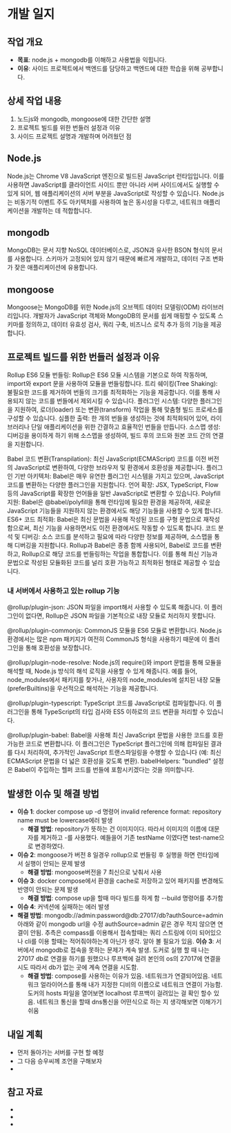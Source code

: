 # 개발 일지

## 작업 개요

- **목표**: node.js + mongodb를 이해하고 사용법을 익힙니다.
- **이유**: 사이드 프로젝트에서 백엔드를 담당하고 백엔드에 대한 학습을 위해 공부합니다.

## 상세 작업 내용

1. 노드js와 mongodb, mongoose에 대한 간단한 설명
2. 프로젝트 빌드를 위한 번들러 설정과 이유
3. 사이드 프로젝트 설명과 개발하며 어려웠던 점

## Node.js

Node.js는 Chrome V8 JavaScript 엔진으로 빌드된 JavaScript 런타임입니다. 이를 사용하면 JavaScript를 클라이언트 사이드 뿐만 아니라 서버 사이드에서도 실행할 수 있게 되어, 웹 애플리케이션의 서버 부분을 JavaScript로 작성할 수 있습니다. Node.js는 비동기적 이벤트 주도 아키텍처를 사용하여 높은 동시성을 다루고, 네트워크 애플리케이션을 개발하는 데 적합합니다.

## mongodb

MongoDB는 문서 지향 NoSQL 데이터베이스로, JSON과 유사한 BSON 형식의 문서를 사용합니다. 스키마가 고정되어 있지 않기 때문에 빠르게 개발하고, 데이터 구조 변화가 잦은 애플리케이션에 유용합니다.

## mongoose

Mongoose는 MongoDB를 위한 Node.js의 오브젝트 데이터 모델링(ODM) 라이브러리입니다. 개발자가 JavaScript 객체와 MongoDB의 문서를 쉽게 매핑할 수 있도록 스키마를 정의하고, 데이터 유효성 검사, 쿼리 구축, 비즈니스 로직 추가 등의 기능을 제공합니다.

## 프로젝트 빌드를 위한 번들러 설정과 이유

Rollup
ES6 모듈 번들링: Rollup은 ES6 모듈 시스템을 기본으로 하여 작동하며, import와 export 문을 사용하여 모듈을 번들링합니다.
트리 쉐이킹(Tree Shaking): 불필요한 코드를 제거하여 번들의 크기를 최적화하는 기능을 제공합니다. 이를 통해 사용되지 않는 코드를 번들에서 제외시킬 수 있습니다.
플러그인 시스템: 다양한 플러그인을 지원하여, 로더(loader) 또는 변환(transform) 작업을 통해 맞춤형 빌드 프로세스를 구성할 수 있습니다.
심플한 출력: 한 개의 번들을 생성하는 것에 최적화되어 있어, 라이브러리나 단일 애플리케이션을 위한 간결하고 효율적인 번들을 만듭니다.
소스맵 생성: 디버깅을 용이하게 하기 위해 소스맵을 생성하여, 빌드 후의 코드와 원본 코드 간의 연결을 지원합니다.

Babel
코드 변환(Transpilation): 최신 JavaScript(ECMAScript) 코드를 이전 버전의 JavaScript로 변환하여, 다양한 브라우저 및 환경에서 호환성을 제공합니다.
플러그인 기반 아키텍처: Babel은 매우 유연한 플러그인 시스템을 가지고 있으며, JavaScript 코드를 변환하는 다양한 플러그인을 지원합니다.
언어 확장: JSX, TypeScript, Flow 등의 JavaScript를 확장한 언어들을 일반 JavaScript로 변환할 수 있습니다.
Polyfill 지원: Babel은 @babel/polyfill을 통해 런타임에 필요한 환경을 제공하여, 새로운 JavaScript 기능들을 지원하지 않는 환경에서도 해당 기능들을 사용할 수 있게 합니다.
ES6+ 코드 최적화: Babel은 최신 문법을 사용해 작성된 코드를 구형 문법으로 재작성함으로써, 최신 기능을 사용하면서도 이전 환경에서도 작동할 수 있도록 합니다.
코드 분석 및 디버깅: 소스 코드를 분석하고 필요에 따라 다양한 정보를 제공하며, 소스맵을 통해 디버깅을 지원합니다.
Rollup과 Babel은 종종 함께 사용되어, Babel로 코드를 변환하고, Rollup으로 해당 코드를 번들링하는 작업을 통합합니다. 이를 통해 최신 기능과 문법으로 작성된 모듈화된 코드를 널리 호환 가능하고 최적화된 형태로 제공할 수 있습니다.

### 내 서버에서 사용하고 있는 rollup 기능

@rollup/plugin-json:
JSON 파일을 import해서 사용할 수 있도록 해줍니다. 이 플러그인이 없다면, Rollup은 JSON 파일을 기본적으로 내장 모듈로 처리하지 못합니다.

@rollup/plugin-commonjs:
CommonJS 모듈을 ES6 모듈로 변환합니다. Node.js 환경에서는 많은 npm 패키지가 여전히 CommonJS 형식을 사용하기 때문에 이 플러그인을 통해 호환성을 보장합니다.

@rollup/plugin-node-resolve:
Node.js의 require()와 import 문법을 통해 모듈을 해석할 때, Node.js 방식의 해석 로직을 사용할 수 있게 해줍니다. 예를 들어, node_modules에서 패키지를 찾거나, 사용자의 node_modules에 설치된 내장 모듈(preferBuiltins)을 우선적으로 해석하는 기능을 제공합니다.

@rollup/plugin-typescript:
TypeScript 코드를 JavaScript로 컴파일합니다. 이 플러그인을 통해 TypeScript의 타입 검사와 ES5 이하로의 코드 변환을 처리할 수 있습니다.

@rollup/plugin-babel:
Babel을 사용해 최신 JavaScript 문법을 사용한 코드를 호환 가능한 코드로 변환합니다. 이 플러그인은 TypeScript 플러그인에 의해 컴파일된 결과를 다시 처리하여, 추가적인 JavaScript 트랜스파일링을 수행할 수 있습니다 (예: 최신 ECMAScript 문법을 더 넓은 호환성을 갖도록 변환).
babelHelpers: "bundled" 설정은 Babel이 주입하는 헬퍼 코드를 번들에 포함시키겠다는 것을 의미합니다.

## 발생한 이슈 및 해결 방법

- **이슈 1**: docker compose up -d 명령어 invalid reference format: repository name must be lowercase에러 발생
  - **해결 방법**: repository가 뜻하는 건 이미지이다. 따라서 이미지의 이름에 대문자를 제거하고 -를 사용했다. 예들을어 기존 testName 이였다면 test-name으로 변경하였다.
- **이슈 2**: mongoose가 버전 8 일경우 rollup으로 번들링 후 실행을 하면 런타임에서 실행이 안되는 문제 발생
  - **해결 방법**: mongoose버전을 7 최신으로 낮춰서 사용
- **이슈 3**: docker compose에서 환경을 cache로 저장하고 있어 패키지를 변경해도 반영이 안되는 문제 발생
  - **해결 방법**: compose up을 할때 마다 빌드를 하게 함 --build 명령어를 추가함
- **이슈 4**: 커넥션에 실패하는 에러 발생
- **해결 방법**: mongodb://admin:password@db:27017/db?authSource=admin 아래와 같이 mongodb url을 수정 authSource=admin 같은 경우 적지 않으면 연결이 안됨. 추측은 compass를 이용해서 접속할때는 쿼리 스트링에 이미 되어있으나 cli를 이용 할때는 적어줘야하는게 아닌가 생각. 알아 볼 필요가 있음.
  **이슈 3**: 서버에서 mongodb로 접속을 못하는 문제가 계속 발생. 도커로 실행 할 때 나는 27017 db로 연결을 하기를 원했으나 루프백에 걸려
  본인의 os의 27017에 연결을 시도 따라서 db가 없는 곳에 계속 연결을 시도함.
  - **해결 방법**: compose를 사용하는 이유가 있음. 네트워크가 연결되어있음. 네트워크 얼라이어스를 통해 내가 지정한 디비의 이름으로 네트워크 연결이 가능함. 도커의 hosts 파일을 열어보면 localhost 루프백이 걸려있는 걸 확인 할수 있음. 네트워크 통신을 할때 dns통신을 어떤식으로 하는 지 생각해보면 이해가기 쉬움

## 내일 계획

- 먼저 돌아가는 서버를 구현 할 예정
- 그 다음 승우씨께 조언을 구해보자
-

## 참고 자료

-
-
-
